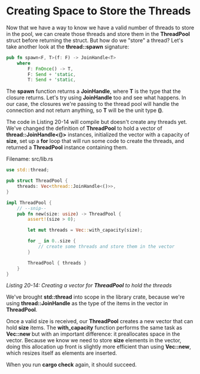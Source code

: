 # Creating Space to Store the Threads

Now that we have a way to know we have a valid number of threads to store in the pool, we can
create those threads and store them in the **ThreadPool** struct before returning the struct. But how
do we "store" a thread? Let's take another look at the **thread::spawn** signature:

```rust
pub fn spawn<F, T>(f: F) -> JoinHandle<T>
    where
        F: FnOnce() -> T,
        F: Send + 'static,
        T: Send + 'static,
```

The **spawn** function returns a **JoinHandle<t>**, where **T** is the type that the closure returns. Let's try
using **JoinHandle** too and see what happens. In our case, the closures we're passing to the thread
pool will handle the connection and not return anything, so **T** will be the unit type **()**.

The code in Listing 20-14 will compile but doesn't create any threads yet. We've changed the
definition of **ThreadPool** to hold a vector of **thread::JoinHandle<()>** instances, initialized the
vector with a capacity of **size**, set up a **for** loop that will run some code to create the threads, and
returned a **ThreadPool** instance containing them.

Filename: src/lib.rs
```rust
use std::thread;

pub struct ThreadPool {
    threads: Vec<thread::JoinHandle<()>>,
}

impl ThreadPool {
    // --snip--
    pub fn new(size: usize) -> ThreadPool {
        assert!(size > 0);

        let mut threads = Vec::with_capacity(size);

        for _ in 0..size {
            // create some threads and store them in the vector
        }

        ThreadPool { threads }
    }
}
```
*Listing 20-14: Creating a vector for **ThreadPool** to hold the threads*

We've brought **std::thread** into scope in the library crate, because we're using
**thread::JoinHandle** as the type of the items in the vector in **ThreadPool**.

Once a valid size is received, our **ThreadPool** creates a new vector that can hold **size** items. The
**with_capacity** function performs the same task as **Vec::new** but with an important difference: it
preallocates space in the vector. Because we know we need to store **size** elements in the vector,
doing this allocation up front is slightly more efficient than using **Vec::new**, which resizes itself as
elements are inserted.

When you run **cargo check** again, it should succeed.
